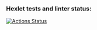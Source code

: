 ### Hexlet tests and linter status:
[![Actions Status](https://github.com/Pavelvl21/frontend-project-12/workflows/hexlet-check/badge.svg)](https://github.com/Pavelvl21/frontend-project-12/actions)